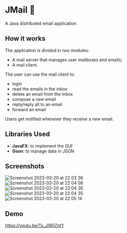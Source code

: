 # JMail 📩
A Java distributed email application.

## How it works
The application is divided in two modules:
- A mail server that manages user mailboxes and emails;
- A mail client.





The user can use the mail client to:
- login
- read the emails in the inbox
- delete an email from the inbox
- compose a new email
- reply/reply all to an email
- forward an email

Users get notified whenever they receive a new email.

## Libraries Used
- **JavaFX**: to implement the GUI
- **Gson**: to manage data in JSON

## Screenshots

![Screenshot 2023-03-20 at 22 03 36](https://user-images.githubusercontent.com/76702446/226465803-9b60a93b-4886-4cdb-a42c-a2212aec458f.png)
![Screenshot 2023-03-20 at 22 04 06](https://user-images.githubusercontent.com/76702446/226465825-6a167613-0082-463d-b022-e0905c99262d.png)
![Screenshot 2023-03-20 at 22 04 26](https://user-images.githubusercontent.com/76702446/226465843-a7508583-fcf1-4c41-8f03-95557df60684.png)
![Screenshot 2023-03-20 at 22 04 35](https://user-images.githubusercontent.com/76702446/226465861-9a894c75-92e0-46f6-846a-8d1d0cb78cba.png)
![Screenshot 2023-03-20 at 22 05 14](https://user-images.githubusercontent.com/76702446/226465878-21501d73-486d-4049-8ea6-5a9e112e0ddf.png)

## Demo
https://youtu.be/Tx_JI9DZntY
